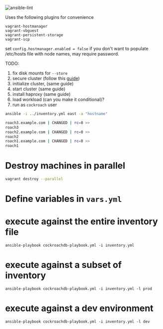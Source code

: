 ![ansible-lint](https://github.com/dbist/cockroach-ansible/workflows/ansible-lint/badge.svg?branch=master)

Uses the following plugins for convenience

```
vagrant-hostmanager
vagrant-vbguest
vagrant-persistent-storage
vagrant-scp
```
set `config.hostmanager.enabled = false` if you don't want to populate /etc/hosts file with node names, may require password.

TODO:

1. fix disk mounts for `--store`
2. secure cluster (follow this [guide](https://www.cockroachlabs.com/docs/stable/deploy-cockroachdb-on-premises.html))
2. initialize cluster, (same guide)
3. start cluster (same guide)
5. install haproxy (same guide)
4. load workload (can you make it conditional)?
6. run as `cockroach` user

```bash
ansible -i ../inventory.yml east -a "hostname"
```

```bash
roach3.example.com | CHANGED | rc=0 >>
roach3
roach2.example.com | CHANGED | rc=0 >>
roach2
roach1.example.com | CHANGED | rc=0 >>
roach1
```

# Destroy machines in parallel
```bash
vagrant destroy --parallel
```

# Define variables in `vars.yml`

# execute against the entire inventory file
`ansible-playbook cockroachdb-playbook.yml -i inventory.yml`

# execute against a subset of inventory
```
ansible-playbook cockroachdb-playbook.yml -i inventory.yml -l prod
```

# execute against a dev environment
```
ansible-playbook cockroachdb-playbook.yml -i inventory.yml -l dev
```
